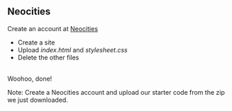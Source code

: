 ## Neocities

Create an account at [Neocities](http://neocities.org)

- Create a site
- Upload _index.html_ and _stylesheet.css_
- Delete the other files

<br>
Woohoo, done!



Note:
Create a Neocities account and upload our starter code from the zip we just downloaded.